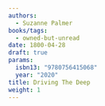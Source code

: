 ```yaml
---
authors:
  - Suzanne Palmer
books/tags:
  - owned-but-unread
date: 1800-04-28
draft: true
params:
  isbn13: "9780756415068"
  year: "2020"
title: Driving The Deep
weight: 1
---
```


<!--more-->
